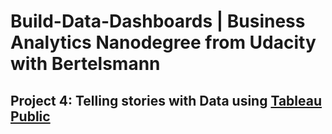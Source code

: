 # Build-Data-Dashboards | Business Analytics Nanodegree from Udacity with Bertelsmann

## Project 4: Telling stories with Data using [Tableau Public](https://public.tableau.com/s/)

## 
